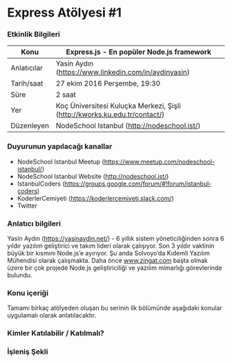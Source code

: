 # Express Atölyesi #1

### Etkinlik Bilgileri

Konu | Express.js - En popüler Node.js framework
--- | ---
Anlatıcılar |	Yasin Aydın (https://www.linkedin.com/in/aydinyasin)
Tarih/saat	| 27 ekim 2016 Perşembe, 19:30
Süre	|	2 saat
Yer	|	Koç Üniversitesi Kuluçka Merkezi, Şişli (http://kworks.ku.edu.tr/contact/)
Düzenleyen	| NodeSchool Istanbul (http://nodeschool.ist/)

### Duyurunun yapılacağı kanallar
* NodeSchool Istanbul Meetup (https://www.meetup.com/nodeschool-istanbul/)
* NodeSchool Istanbul Website (http://nodeschool.ist/)
* IstanbulCoders (https://groups.google.com/forum/#!forum/istanbul-coders)
* KoderlerCemiyeti (https://koderlercemiyeti.slack.com/)
* Twitter

### Anlatıcı bilgileri
Yasin Aydın (https://yasinaydin.net/) - 6 yıllık sistem yöneticiliğinden sonra 6 yıldır yazılım geliştirici ve takım lideri olarak çalışıyor. Son 3 yıldır vaktinin büyük bir kısmını Node.js’e ayırıyor. Şu anda Solvoyo’da Kıdemli Yazılım Mühendisi olarak çalışmakta. Daha önce www.zingat.com başta olmak üzere bir çok projede Node.js geliştiriciliği ve yazılım mimarlığı görevlerinde bulundu.

### Konu içeriği
Tamamı birkaç atölyeden oluşan bu serinin ilk bölümünde aşağıdaki konular uygulamalı olarak anlatılacaktır.


### Kimler Katılabilir / Katılmalı?

### İşleniş Şekli
